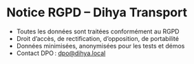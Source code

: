 # Notice RGPD – Dihya Transport

- Toutes les données sont traitées conformément au RGPD
- Droit d’accès, de rectification, d’opposition, de portabilité
- Données minimisées, anonymisées pour les tests et démos
- Contact DPO : dpo@dihya.local
